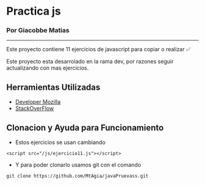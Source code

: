 # Practica js

### Por Giacobbe Matias 
____

Este proyecto contiene 11 ejercicios de javascript para copiar o realizar ✅

Este proyecto esta desarrolado en la rama dev, por razones seguir actualizando con mas ejercicios.

## Herramientas Utilizadas
- [Developer Mozilla](https://developer.mozilla.org/es/)
- [StackOverFlow](https://stackoverflow.com/)

## Clonacion y Ayuda para Funcionamiento
- Estos ejercicios se usan cambiando 
 ```
<script src="/js/ejercicio11.js"></script>
```
- Y para poder clonarlo usamos git con el comando
 ```
git clone https://github.com/MtAgia/javaPruevass.git
 ```


